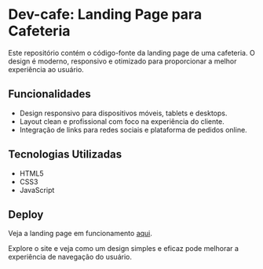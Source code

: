 # Dev-cafe: Landing Page para Cafeteria

Este repositório contém o código-fonte da landing page de uma cafeteria. O design é moderno, responsivo e otimizado para proporcionar a melhor experiência ao usuário.

## Funcionalidades
- Design responsivo para dispositivos móveis, tablets e desktops.
- Layout clean e profissional com foco na experiência do cliente.
- Integração de links para redes sociais e plataforma de pedidos online.

## Tecnologias Utilizadas
- HTML5
- CSS3
- JavaScript

## Deploy
Veja a landing page em funcionamento [aqui](URL_DO_DEPLOY).

Explore o site e veja como um design simples e eficaz pode melhorar a experiência de navegação do usuário.
